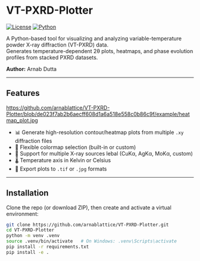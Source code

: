 # VT-PXRD-Plotter

[![License](https://img.shields.io/badge/license-MIT-blue.svg)](LICENSE)
[![Python](https://img.shields.io/badge/python-3.8%2B-blue.svg)](https://www.python.org/downloads/)

A Python-based tool for visualizing and analyzing variable-temperature powder X-ray diffraction (VT-PXRD) data.  
Generates temperature-dependent 2θ plots, heatmaps, and phase evolution profiles from stacked PXRD datasets.

**Author:** Arnab Dutta

---

## Features
https://github.com/arnablattice/VT-PXRD-Plotter/blob/de023f7ab2b6aecff608d1a6a518e558c0b86c9f/example/heatmap_plot.jpg
- 📊 Generate high-resolution contour/heatmap plots from multiple `.xy` diffraction files  
- 🎨 Flexible colormap selection (built-in or custom)  
- 🔬 Support for multiple X-ray sources lebal (CuKα, AgKα, MoKα, custom)  
- 🌡 Temperature axis in Kelvin or Celsius  
- 💾 Export plots to `.tif` or `.jpg` formats  

---

## Installation

Clone the repo (or download ZIP), then create and activate a virtual environment:

```bash
git clone https://github.com/arnablattice/VT-PXRD-Plotter.git
cd VT-PXRD-Plotter
python -m venv .venv
source .venv/bin/activate   # On Windows: .venv\Scripts\activate
pip install -r requirements.txt
pip install -e .
